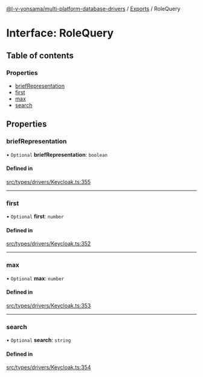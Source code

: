 [@l-v-yonsama/multi-platform-database-drivers](../README.md) / [Exports](../modules.md) / RoleQuery

# Interface: RoleQuery

## Table of contents

### Properties

- [briefRepresentation](RoleQuery.md#briefrepresentation)
- [first](RoleQuery.md#first)
- [max](RoleQuery.md#max)
- [search](RoleQuery.md#search)

## Properties

### briefRepresentation

• `Optional` **briefRepresentation**: `boolean`

#### Defined in

[src/types/drivers/Keycloak.ts:355](https://github.com/l-v-yonsama/db-drivers/blob/ac66b7e/src/types/drivers/Keycloak.ts#L355)

___

### first

• `Optional` **first**: `number`

#### Defined in

[src/types/drivers/Keycloak.ts:352](https://github.com/l-v-yonsama/db-drivers/blob/ac66b7e/src/types/drivers/Keycloak.ts#L352)

___

### max

• `Optional` **max**: `number`

#### Defined in

[src/types/drivers/Keycloak.ts:353](https://github.com/l-v-yonsama/db-drivers/blob/ac66b7e/src/types/drivers/Keycloak.ts#L353)

___

### search

• `Optional` **search**: `string`

#### Defined in

[src/types/drivers/Keycloak.ts:354](https://github.com/l-v-yonsama/db-drivers/blob/ac66b7e/src/types/drivers/Keycloak.ts#L354)

